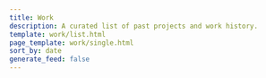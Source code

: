 ```yaml
---
title: Work
description: A curated list of past projects and work history.
template: work/list.html
page_template: work/single.html
sort_by: date
generate_feed: false
---
```

